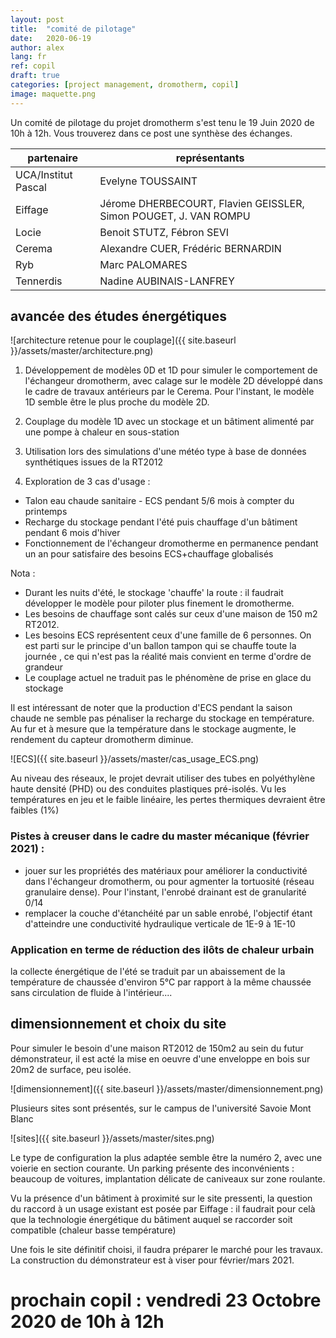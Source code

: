 ```yaml
---
layout: post
title:  "comité de pilotage"
date:   2020-06-19
author: alex
lang: fr
ref: copil
draft: true
categories: [project management, dromotherm, copil]
image: maquette.png
---
```

Un comité de pilotage du projet dromotherm s'est tenu le 19 Juin 2020 de 10h à 12h. Vous trouverez dans ce post une synthèse des échanges.

partenaire | représentants
--|--
UCA/Institut Pascal | Evelyne TOUSSAINT
Eiffage | Jérome DHERBECOURT, Flavien GEISSLER, Simon POUGET,  J. VAN ROMPU
Locie | Benoit STUTZ, Fébron SEVI
Cerema | Alexandre CUER, Frédéric BERNARDIN
Ryb | Marc PALOMARES
Tennerdis | Nadine AUBINAIS-LANFREY

## avancée des études énergétiques

![architecture retenue pour le couplage]({{ site.baseurl }}/assets/master/architecture.png)

1) Développement de modèles 0D et 1D pour simuler le comportement de l'échangeur dromotherm, avec calage sur le modèle 2D développé dans le cadre de travaux antérieurs par le Cerema. Pour l'instant, le modèle 1D semble être le plus proche du modèle 2D.

2) Couplage du modèle 1D avec un stockage et un bâtiment alimenté par une pompe à chaleur en sous-station

3) Utilisation lors des simulations d'une météo type à base de données synthétiques issues de la RT2012

4) Exploration de 3 cas d'usage : 
- Talon eau chaude sanitaire - ECS pendant 5/6 mois à compter du printemps
- Recharge du stockage pendant l'été puis chauffage d'un bâtiment pendant 6 mois d'hiver
- Fonctionnement de l'échangeur dromotherme en permanence pendant un an pour satisfaire des besoins ECS+chauffage globalisés

Nota :
- Durant les nuits d'été, le stockage 'chauffe' la route : il faudrait développer le modèle pour piloter plus finement le dromotherme. 
- Les besoins de chauffage sont calés sur ceux d'une maison de 150 m2 RT2012.
- Les besoins ECS représentent ceux d'une famille de 6 personnes. On est parti sur le principe d'un ballon tampon qui se chauffe toute la journée , ce qui n'est pas la réalité mais convient en terme d'ordre de grandeur
- Le couplage actuel ne traduit pas le phénomène de prise en glace du stockage

Il est intéressant de noter que la production d'ECS pendant la saison chaude ne semble pas pénaliser la recharge du stockage en température. Au fur et à mesure que la température dans le stockage augmente, le rendement du capteur dromotherm diminue.

![ECS]({{ site.baseurl }}/assets/master/cas_usage_ECS.png)

Au niveau des réseaux, le projet devrait utiliser des tubes en polyéthylène haute densité (PHD) ou des conduites plastiques pré-isolés. Vu les températures en jeu et le faible linéaire, les pertes thermiques devraient être faibles (1%)

### Pistes à creuser dans le cadre du master mécanique (février 2021) : 
- jouer sur les propriétés des matériaux pour améliorer la conductivité dans l'échangeur dromotherm, ou pour agmenter la tortuosité (réseau granulaire dense). Pour l'instant, l'enrobé drainant est de granularité 0/14
- remplacer la couche d'étanchéité par un sable enrobé, l'objectif étant d'atteindre une conductivité hydraulique verticale de 1E-9 à 1E-10

### Application en terme de réduction des ilôts de chaleur urbain

la collecte énergétique de l'été se traduit par un abaissement de la température de chaussée d'environ 5°C par rapport à la même chaussée sans circulation de fluide à l'intérieur....


## dimensionnement et choix du site

Pour simuler le besoin d'une maison RT2012 de 150m2 au sein du futur démonstrateur, il est acté la mise en oeuvre d'une enveloppe en bois sur 20m2 de surface, peu isolée.

![dimensionnement]({{ site.baseurl }}/assets/master/dimensionnement.png)

Plusieurs sites sont présentés, sur le campus de l'université Savoie Mont Blanc

![sites]({{ site.baseurl }}/assets/master/sites.png)

Le type de configuration la plus adaptée semble être la numéro 2, avec une voierie en section courante.
Un parking présente des inconvénients : beaucoup de voitures, implantation délicate de caniveaux sur zone roulante.

Vu la présence d'un bâtiment à proximité sur le site pressenti, la question du raccord à un usage existant est posée par Eiffage : il faudrait pour celà que la technologie énergétique du bâtiment auquel se raccorder soit compatible (chaleur basse température)

Une fois le site définitif choisi, il faudra préparer le marché pour les travaux. La construction du démonstrateur est à viser pour février/mars 2021.

# prochain copil : vendredi 23 Octobre 2020 de 10h à 12h
